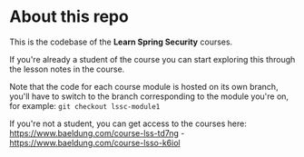 # About this repo

This is the codebase of the **Learn Spring Security** courses.

If you're already a student of the course you can start exploring this through the lesson notes in the course.

Note that the code for each course module is hosted on its own branch, you'll have to switch to the branch corresponding to the module you're on, for example: `git checkout lssc-module1`

If you're not a student, you can get access to the courses here: https://www.baeldung.com/course-lss-td7ng - https://www.baeldung.com/course-lsso-k6iol
